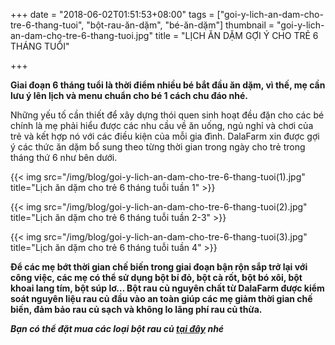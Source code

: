 +++
date = "2018-06-02T01:51:53+08:00"
tags = ["goi-y-lich-an-dam-cho-tre-6-thang-tuoi", "bột-rau-ăn-dặm", "bé-ăn-dặm"]
thumbnail = "goi-y-lich-an-dam-cho-tre-6-thang-tuoi.jpg"
title = "LỊCH ĂN DẶM GỢI Ý CHO TRẺ 6 THÁNG TUỔI"

+++

**Giai đoạn 6 tháng tuổi là thời điểm nhiều bé bắt đầu ăn dặm, vì thế, mẹ cần lưu ý lên lịch và menu chuẩn cho bé 1 cách chu đáo nhé.**

Những yếu tố cần thiết để xây dựng thói quen sinh hoạt đều đặn cho các bé chính là mẹ phải hiểu được các nhu cầu về ăn uống, ngủ nghỉ và chơi của trẻ và kết hợp nó với các điều kiện của mỗi gia đình. DalaFarm xin được gợi ý các thức ăn dặm bổ sung theo từng thời gian trong ngày cho trẻ trong tháng thứ 6 như bên dưới.

{{< img src="/img/blog/goi-y-lich-an-dam-cho-tre-6-thang-tuoi(1).jpg" title="Lịch ăn dặm cho trẻ 6 tháng tuỗi tuần 1" >}}

{{< img src="/img/blog/goi-y-lich-an-dam-cho-tre-6-thang-tuoi(2).jpg" title="Lịch ăn dặm cho trẻ 6 tháng tuỗi tuần 2-3" >}}

{{< img src="/img/blog/goi-y-lich-an-dam-cho-tre-6-thang-tuoi(3).jpg" title="Lịch ăn dặm cho trẻ 6 tháng tuỗi tuần 4" >}}

**Để các mẹ bớt thời gian chế biến trong giai đoạn bận rộn sắp trở lại với công việc, các mẹ có thể sử dụng bột bí đỏ, bột cà rốt, bột bó xôi, bột khoai lang tím, bột súp lơ… Bột rau củ nguyên chất từ DalaFarm được kiểm soát nguyên liệu rau củ đầu vào an toàn giúp các mẹ giảm thời gian chế biến, đảm bảo rau củ sạch và không lo lãng phí rau củ thừa.**

**_Bạn có thể đặt mua các loại bột rau củ [tại đây](/san-pham) nhé_**

